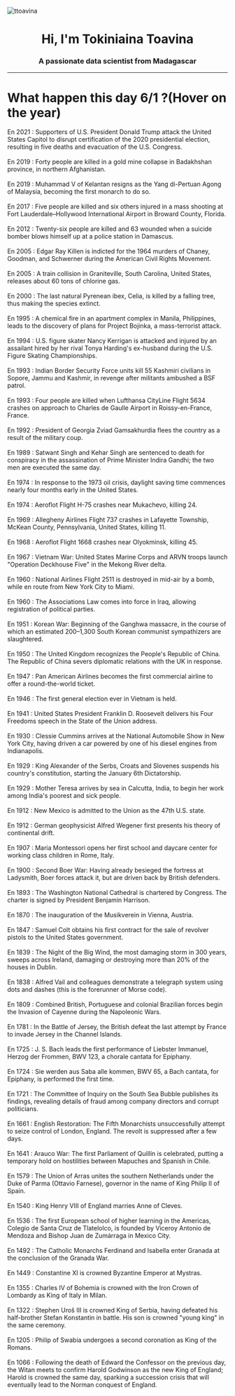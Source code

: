 
<p align="left"> <img src="https://komarev.com/ghpvc/?username=ttoavina&label=Profile%20views&color=0e75b6&style=flat" alt="ttoavina" /> </p>
<h1 align="center">Hi, I'm Tokiniaina Toavina</h1>
<h3 align="center">A passionate data scientist from Madagascar</h3>
    
<hr/>
<h1> What happen this day 6/1 ?(Hover on the year)</h1>

En 2021 : Supporters of U.S. President Donald Trump attack the United States Capitol to disrupt certification of the 2020 presidential election, resulting in five deaths and evacuation of the U.S. Congress.
<br/><br/>
En 2019 : Forty people are killed in a gold mine collapse in Badakhshan province, in northern Afghanistan.
<br/><br/>
En 2019 : Muhammad V of Kelantan resigns as the Yang di-Pertuan Agong of Malaysia, becoming the first monarch to do so.
<br/><br/>
En 2017 : Five people are killed and six others injured in a mass shooting at Fort Lauderdale–Hollywood International Airport in Broward County, Florida.
<br/><br/>
En 2012 : Twenty-six people are killed and 63 wounded when a suicide bomber blows himself up at a police station in Damascus.
<br/><br/>
En 2005 : Edgar Ray Killen is indicted for the 1964 murders of Chaney, Goodman, and Schwerner during the American Civil Rights Movement.
<br/><br/>
En 2005 : A train collision in Graniteville, South Carolina, United States, releases about 60 tons of chlorine gas.
<br/><br/>
En 2000 : The last natural Pyrenean ibex, Celia, is killed by a falling tree, thus making the species extinct.
<br/><br/>
En 1995 : A chemical fire in an apartment complex in Manila, Philippines, leads to the discovery of plans for Project Bojinka, a mass-terrorist attack.
<br/><br/>
En 1994 : U.S. figure skater Nancy Kerrigan is attacked and injured by an assailant hired by her rival Tonya Harding's ex-husband during the U.S. Figure Skating Championships.
<br/><br/>
En 1993 : Indian Border Security Force units kill 55 Kashmiri civilians in Sopore, Jammu and Kashmir, in revenge after militants ambushed a BSF patrol.
<br/><br/>
En 1993 : Four people are killed when Lufthansa CityLine Flight 5634 crashes on approach to Charles de Gaulle Airport in Roissy-en-France, France.
<br/><br/>
En 1992 : President of Georgia Zviad Gamsakhurdia flees the country as a result of the military coup.
<br/><br/>
En 1989 : Satwant Singh and Kehar Singh are sentenced to death for conspiracy in the assassination of Prime Minister Indira Gandhi; the two men are executed the same day.
<br/><br/>
En 1974 : In response to the 1973 oil crisis, daylight saving time commences nearly four months early in the United States.
<br/><br/>
En 1974 : Aeroflot Flight H-75 crashes near Mukachevo, killing 24.
<br/><br/>
En 1969 : Allegheny Airlines Flight 737 crashes in Lafayette Township, McKean County, Pennsylvania, United States, killing 11.
<br/><br/>
En 1968 : Aeroflot Flight 1668 crashes near Olyokminsk, killing 45.
<br/><br/>
En 1967 : Vietnam War: United States Marine Corps and ARVN troops launch "Operation Deckhouse Five" in the Mekong River delta.
<br/><br/>
En 1960 : National Airlines Flight 2511 is destroyed in mid-air by a bomb, while en route from New York City to Miami.
<br/><br/>
En 1960 : The Associations Law comes into force in Iraq, allowing registration of political parties.
<br/><br/>
En 1951 : Korean War: Beginning of the Ganghwa massacre, in the course of which an estimated 200–1,300 South Korean communist sympathizers are slaughtered.
<br/><br/>
En 1950 : The United Kingdom recognizes the People's Republic of China. The Republic of China severs diplomatic relations with the UK in response.
<br/><br/>
En 1947 : Pan American Airlines becomes the first commercial airline to offer a round-the-world ticket.
<br/><br/>
En 1946 : The first general election ever in Vietnam is held.
<br/><br/>
En 1941 : United States President Franklin D. Roosevelt delivers his Four Freedoms speech in the State of the Union address.
<br/><br/>
En 1930 : Clessie Cummins arrives at the National Automobile Show in New York City, having driven a car powered by one of his diesel engines from Indianapolis.
<br/><br/>
En 1929 : King Alexander of the Serbs, Croats and Slovenes suspends his country's constitution, starting the January 6th Dictatorship.
<br/><br/>
En 1929 : Mother Teresa arrives by sea in Calcutta, India, to begin her work among India's poorest and sick people.
<br/><br/>
En 1912 : New Mexico is admitted to the Union as the 47th U.S. state.
<br/><br/>
En 1912 : German geophysicist Alfred Wegener first presents his theory of continental drift.
<br/><br/>
En 1907 : Maria Montessori opens her first school and daycare center for working class children in Rome, Italy.
<br/><br/>
En 1900 : Second Boer War: Having already besieged the fortress at Ladysmith, Boer forces attack it, but are driven back by British defenders.
<br/><br/>
En 1893 : The Washington National Cathedral is chartered by Congress. The charter is signed by President Benjamin Harrison.
<br/><br/>
En 1870 : The inauguration of the Musikverein in Vienna, Austria.
<br/><br/>
En 1847 : Samuel Colt obtains his first contract for the sale of revolver pistols to the United States government.
<br/><br/>
En 1839 : The Night of the Big Wind, the most damaging storm in 300 years, sweeps across Ireland, damaging or destroying more than 20% of the houses in Dublin.
<br/><br/>
En 1838 : Alfred Vail and colleagues demonstrate a telegraph system using dots and dashes (this is the forerunner of Morse code).
<br/><br/>
En 1809 : Combined British, Portuguese and colonial Brazilian forces begin the Invasion of Cayenne during the Napoleonic Wars.
<br/><br/>
En 1781 : In the Battle of Jersey, the British defeat the last attempt by France to invade Jersey in the Channel Islands.
<br/><br/>
En 1725 : J. S. Bach leads the first performance of Liebster Immanuel, Herzog der Frommen, BWV 123, a chorale cantata for Epiphany.
<br/><br/>
En 1724 : Sie werden aus Saba alle kommen, BWV 65, a Bach cantata, for Epiphany, is performed the first time.
<br/><br/>
En 1721 : The Committee of Inquiry on the South Sea Bubble publishes its findings, revealing details of fraud among company directors and corrupt politicians.
<br/><br/>
En 1661 : English Restoration: The Fifth Monarchists unsuccessfully attempt to seize control of London, England. The revolt is suppressed after a few days.
<br/><br/>
En 1641 : Arauco War: The first Parliament of Quillín is celebrated, putting a temporary hold on hostilities between Mapuches and Spanish in Chile.
<br/><br/>
En 1579 : The Union of Arras unites the southern Netherlands under the Duke of Parma (Ottavio Farnese), governor in the name of King Philip II of Spain.
<br/><br/>
En 1540 : King Henry VIII of England marries Anne of Cleves.
<br/><br/>
En 1536 : The first European school of higher learning in the Americas, Colegio de Santa Cruz de Tlatelolco, is founded by Viceroy Antonio de Mendoza and Bishop Juan de Zumárraga in Mexico City.
<br/><br/>
En 1492 : The Catholic Monarchs Ferdinand and Isabella enter Granada at the conclusion of the Granada War.
<br/><br/>
En 1449 : Constantine XI is crowned Byzantine Emperor at Mystras.
<br/><br/>
En 1355 : Charles IV of Bohemia is crowned with the Iron Crown of Lombardy as King of Italy in Milan.
<br/><br/>
En 1322 : Stephen Uroš III is crowned King of Serbia, having defeated his half-brother Stefan Konstantin in battle. His son is crowned "young king" in the same ceremony.
<br/><br/>
En 1205 : Philip of Swabia undergoes a second coronation as King of the Romans.
<br/><br/>
En 1066 : Following the death of Edward the Confessor on the previous day, the Witan meets to confirm Harold Godwinson as the new King of England; Harold is crowned the same day, sparking a succession crisis that will eventually lead to the Norman conquest of England.
<br/><br/>
